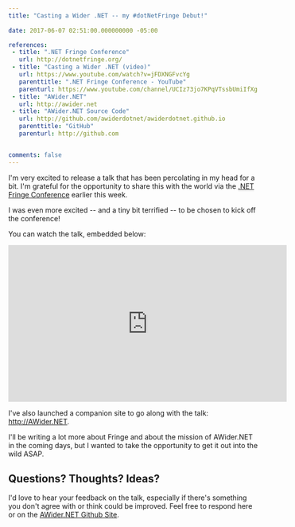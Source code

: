 ```yaml
---
title: "Casting a Wider .NET -- my #dotNetFringe Debut!"
 
date: 2017-06-07 02:51:00.000000000 -05:00

references:
 - title: ".NET Fringe Conference"
   url: http://dotnetfringe.org/
 - title: "Casting a Wider .NET (video)"
   url: https://www.youtube.com/watch?v=jFDXNGFvcYg
   parenttitle: ".NET Fringe Conference - YouTube"
   parenturl: https://www.youtube.com/channel/UCIz73jo7KPqVTssbUmiIfXg
 - title: "AWider.NET"
   url: http://awider.net
 - title: "AWider.NET Source Code"
   url: http://github.com/awiderdotnet/awiderdotnet.github.io
   parenttitle: "GitHub"
   parenturl: http://github.com


comments: false
---
```

I'm very excited to release a talk that has been percolating in my head for a bit. I'm grateful for the opportunity to share this with the world via the [.NET Fringe Conference](http://dotnetfringe.org) earlier this week.

I was even more excited -- and a tiny bit terrified -- to be chosen to kick off the conference!

You can watch the talk, embedded below:

<iframe width="560" height="315" src="https://www.youtube.com/embed/jFDXNGFvcYg" frameborder="0" allowfullscreen></iframe>

I've also launched a companion site to go along with the talk: <http://AWider.NET>.

I'll be writing a lot more about Fringe and about the mission of AWider.NET in the coming days, but I wanted to take the opportunity to get it out into the wild ASAP.

## Questions? Thoughts? Ideas?

I'd love to hear your feedback on the talk, especially if there's something you don't agree with or think could be improved. Feel free to respond here or on the [AWider.NET Github Site](http://github.com/AWiderDotNet/AWiderDotNet.github.io).
